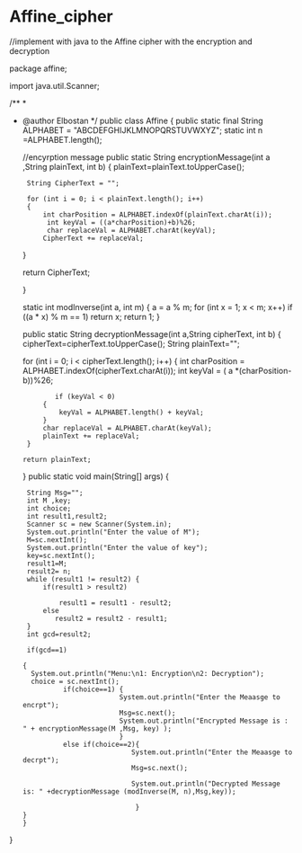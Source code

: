 # Affine_cipher
//implement with java to the Affine cipher with the encryption and decryption

package affine;

import java.util.Scanner;

/**
 *
 * @author Elbostan
 */
public class Affine {
  public static final String ALPHABET = "ABCDEFGHIJKLMNOPQRSTUVWXYZ";
 static int n =ALPHABET.length();

   //encyrption message
    public static String encryptionMessage(int a ,String plainText, int b)
    {
        plainText=plainText.toUpperCase();
        
        String CipherText = "";
        
        for (int i = 0; i < plainText.length(); i++)
        {
            int charPosition = ALPHABET.indexOf(plainText.charAt(i));
             int keyVal = ((a*charPosition)+b)%26;
             char replaceVal = ALPHABET.charAt(keyVal);
            CipherText += replaceVal;
    }
  
     return CipherText;        
            
    
    }
    
      static int modInverse(int a, int m) 
    { 
        a = a % m; 
        for (int x = 1; x < m; x++) 
           if ((a * x) % m == 1) 
              return x; 
        return 1; 
    } 
    
    
   public static String decryptionMessage(int a,String cipherText, int b)
    {
        cipherText=cipherText.toUpperCase();
     String plainText="";
     
      for (int i = 0; i < cipherText.length(); i++)
        {
      int charPosition = ALPHABET.indexOf(cipherText.charAt(i));
             int keyVal = (  a *(charPosition-b))%26;
             
               if (keyVal < 0)
            {
                keyVal = ALPHABET.length() + keyVal;
            }
            char replaceVal = ALPHABET.charAt(keyVal);
            plainText += replaceVal;
        }
             
       return plainText;
    }
    public static void main(String[] args) {
        
    
        
        
        
        String Msg="";
        int M ,key;
        int choice;
        int result1,result2;
        Scanner sc = new Scanner(System.in);
        System.out.println("Enter the value of M");
        M=sc.nextInt();
        System.out.println("Enter the value of key");
        key=sc.nextInt();
        result1=M;
        result2= n;
        while (result1 != result2) {
        	if(result1 > result2)
                    
                result1 = result1 - result2;
            else
               result2 = result2 - result1;
        }
        int gcd=result2;
     
        if(gcd==1)
        
       {
         System.out.println("Menu:\n1: Encryption\n2: Decryption");
         choice = sc.nextInt();
                 if(choice==1) {
                               System.out.println("Enter the Meaasge to encrpt");
                               Msg=sc.next();
                               System.out.println("Encrypted Message is : " + encryptionMessage(M ,Msg, key) );
                               }
                 else if(choice==2){
                                  System.out.println("Enter the Meaasge to decrpt");
                                  Msg=sc.next();
                               
                                  System.out.println("Decrypted Message is: " +decryptionMessage (modInverse(M, n),Msg,key));
      
                                   }
       }
       }
}
